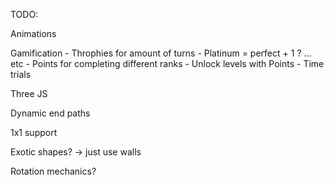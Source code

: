 
TODO:

Animations

Gamification
	- Throphies for amount of turns
		- Platinum = perfect + 1 ?
		... etc
	- Points for completing different ranks
	- Unlock levels with Points
	- Time trials


Three JS

Dynamic end paths

1x1 support

Exotic shapes? -> just use walls

Rotation mechanics?